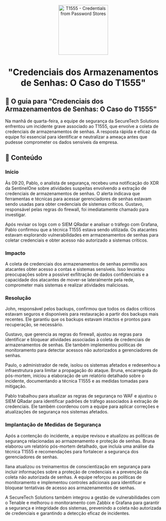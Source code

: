 <p align="center">
  <a href="SUA_URL_DE_IMAGEM">
    <img src="./images/guia.png" alt="T1555 - Credentials from Password Stores" width="160" height="160">
  </a>
  <h1 align="center">"Credenciais dos Armazenamentos de Senhas: O Caso do T1555"</h1>
</p>

## :dart: O guia para "Credenciais dos Armazenamentos de Senhas: O Caso do T1555"

Na manhã de quarta-feira, a equipe de segurança da SecureTech Solutions enfrentou um incidente grave associado ao T1555, que envolve a coleta de credenciais de armazenamentos de senhas. A resposta rápida e eficaz da equipe foi essencial para identificar e neutralizar a ameaça antes que pudesse comprometer os dados sensíveis da empresa.

## :dart: Conteúdo

### Início

Às 09:20, Pablo, o analista de segurança, recebeu uma notificação do XDR da SentinelOne sobre atividades suspeitas envolvendo a extração de credenciais de armazenamentos de senhas. O alerta indicava que ferramentas e técnicas para acessar gerenciadores de senhas estavam sendo usadas para obter credenciais de sistemas críticos. Gustavo, responsável pelas regras do firewall, foi imediatamente chamado para investigar.

Após revisar os logs com o SIEM QRadar e analisar o tráfego com Grafana, Pablo confirmou que a técnica T1555 estava sendo utilizada. Os atacantes estavam explorando vulnerabilidades em armazenamentos de senhas para coletar credenciais e obter acesso não autorizado a sistemas críticos.

### Impacto

A coleta de credenciais dos armazenamentos de senhas permitiu aos atacantes obter acesso a contas e sistemas sensíveis. Isso levantou preocupações sobre a possível exfiltração de dados confidenciais e a capacidade dos atacantes de mover-se lateralmente pela rede, comprometer mais sistemas e realizar atividades maliciosas.

### Resolução

John, responsável pelos backups, confirmou que todos os dados críticos estavam seguros e disponíveis para restauração a partir dos backups mais recentes. Ele garantiu que os backups estavam intactos e prontos para recuperação, se necessário.

Gustavo, que gerencia as regras do firewall, ajustou as regras para identificar e bloquear atividades associadas à coleta de credenciais de armazenamentos de senhas. Ele também implementou políticas de monitoramento para detectar acessos não autorizados a gerenciadores de senhas.

Paulo, o administrador de rede, isolou os sistemas afetados e redesenhou a infraestrutura para limitar a propagação do ataque. Bruna, encarregada do pós-mortem, iniciou a elaboração de um relatório detalhado sobre o incidente, documentando a técnica T1555 e as medidas tomadas para mitigação.

Pablo trabalhou para atualizar as regras de segurança no WAF e ajustou o SIEM QRadar para identificar padrões de tráfego associados à extração de credenciais. Ele também coordenou com a equipe para aplicar correções e atualizações de segurança nos sistemas afetados.

### Implantação de Medidas de Segurança

Após a contenção do incidente, a equipe revisou e atualizou as políticas de segurança relacionadas ao armazenamento e proteção de senhas. Bruna elaborou um relatório pós-mortem detalhado, que incluía uma análise da técnica T1555 e recomendações para fortalecer a segurança dos gerenciadores de senhas.

Ilana atualizou os treinamentos de conscientização em segurança para incluir informações sobre a proteção de credenciais e a prevenção da coleta não autorizada de senhas. A equipe reforçou as políticas de monitoramento e implementou controles adicionais para identificar e bloquear tentativas de acesso aos armazenamentos de senhas.

A SecureTech Solutions também integrou a gestão de vulnerabilidades com o Tenable e melhorou o monitoramento com Zabbix e Grafana para garantir a segurança e integridade dos sistemas, prevenindo a coleta não autorizada de credenciais e garantindo a detecção eficaz de incidentes.

